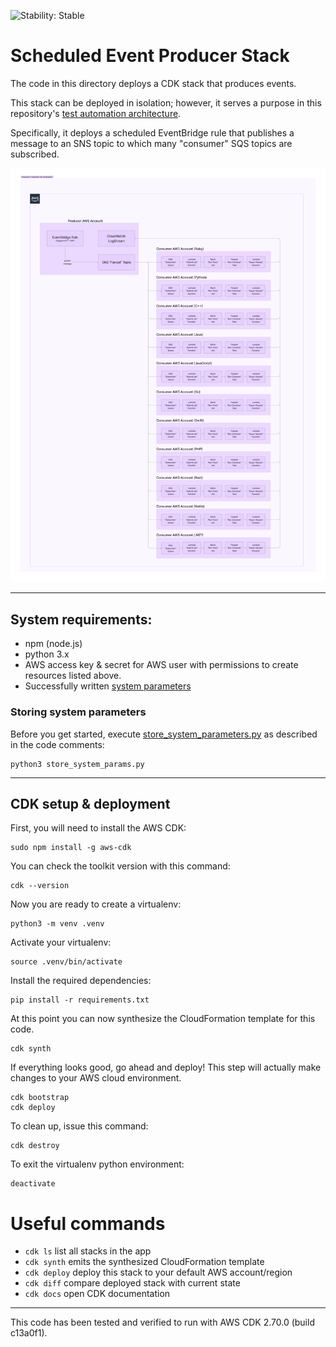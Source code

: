 ![Stability: Stable](https://img.shields.io/badge/stability-Stable-success.svg?style=for-the-badge)

# Scheduled Event Producer Stack

The code in this directory deploys a CDK stack that produces events.

This stack can be deployed in isolation; however, it serves a purpose in this repository's [test automation architecture](../README.md).

Specifically, it deploys a scheduled EventBridge rule that publishes a message to an SNS topic to which many "consumer" SQS topics are subscribed.


![weathertop-comp-2.png](..%2Farchitecture_diagrams%2Fpng%2Fweathertop-comp-2.png)

---
## System requirements:
* npm (node.js)
* python 3.x
* AWS access key & secret for AWS user with permissions to create resources listed above.
* Successfully written [system parameters](#storing-system-parameters)
  
### Storing system parameters

Before you get started, execute [store_system_parameters.py](store_system_params.py) as described in the code comments:

```
python3 store_system_params.py
```
---
## CDK setup & deployment

First, you will need to install the AWS CDK:

```
sudo npm install -g aws-cdk
```

You can check the toolkit version with this command:

```
cdk --version
```

Now you are ready to create a virtualenv:

```
python3 -m venv .venv
```

Activate your virtualenv:

```
source .venv/bin/activate
```

Install the required dependencies:

```
pip install -r requirements.txt
```

At this point you can now synthesize the CloudFormation template for this code.

```
cdk synth
```

If everything looks good, go ahead and deploy!  This step will actually make
changes to your AWS cloud environment.  

```
cdk bootstrap
cdk deploy
```

To clean up, issue this command:

```
cdk destroy
```

To exit the virtualenv python environment:

```
deactivate
```

# Useful commands

 * `cdk ls`          list all stacks in the app
 * `cdk synth`       emits the synthesized CloudFormation template
 * `cdk deploy`      deploy this stack to your default AWS account/region
 * `cdk diff`        compare deployed stack with current state
 * `cdk docs`        open CDK documentation

---
This code has been tested and verified to run with AWS CDK 2.70.0 (build c13a0f1).

